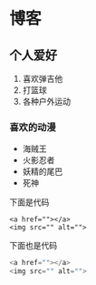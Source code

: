 # 博客

## 个人爱好

1. 喜欢弹吉他
2. 打篮球
3. 各种户外运动

### 喜欢的动漫

* 海贼王
* 火影忍者
* 妖精的尾巴
* 死神

下面是代码

    <a href=""></a>
    <img src="" alt="">
    
下面也是代码

```javascript
<a href=""></a>
<img src="" alt="">
```

